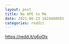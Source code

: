 ```yaml
--- 
layout: post 
title: No APE to Me 
date: 2021-06-23 1624488693 
categories: reddit 
--- 
```

https://redd.it/o6o0lx